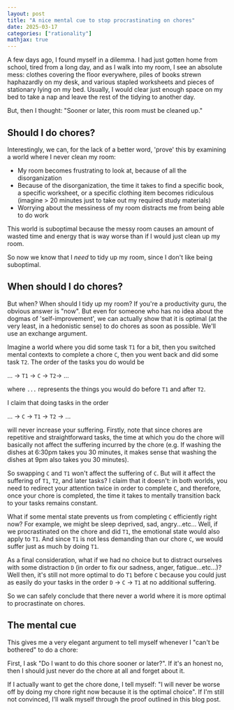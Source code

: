 ```yaml
---
layout: post
title: "A nice mental cue to stop procrastinating on chores"
date: 2025-03-17
categories: ["rationality"]
mathjax: true
---
```

A few days ago, I found myself in a dilemma. I had just gotten home from school, tired from a long day, and as I walk into my room, I see an absolute mess: clothes covering the floor everywhere, piles of books strewn haphazardly on my desk, and various stapled worksheets and pieces of stationary lying on my bed. Usually, I would clear just enough space on my bed to take a nap and leave the rest of the tidying to another day.

But, then I thought: "Sooner or later, this room must be cleaned up."

## Should I do chores?

Interestingly, we can, for the lack of a better word, 'prove' this by examining a world where I never clean my room:

- My room becomes frustrating to look at, because of all the disorganization
- Because of the disorganization, the time it takes to find a specific book, a specific worksheet, or a specific clothing item becomes ridiculous (imagine > 20 minutes just to take out my required study materials)
- Worrying about the messiness of my room distracts me from being able to do work

This world is suboptimal because the messy room causes an amount of wasted time and energy that is way worse than if I would just clean up my room.

So now we know that I *need* to tidy up my room, since I don't like being suboptimal.  

## When should I do chores?

But when? When should I tidy up my room? If you're a productivity guru, the obvious answer is "now". But even for someone who has no idea about the dogmas of 'self-improvement', we can actually show that it is optimal (at the very least, in a hedonistic sense) to do chores as soon as possible. We'll use an exchange argument.

Imagine a world where you did some task `T1` for a bit, then you switched mental contexts to complete a chore `C`, then you went back and did some task `T2`. The order of the tasks you do would be

... -> `T1` -> `C` -> `T2`-> ...

where `...` represents the things you would do before `T1` and after `T2`.

I claim that doing tasks in the order

... -> `C` -> `T1` -> `T2` -> ...

will never increase your suffering. Firstly, note that since chores are repetitive and straightforward tasks, the time at which you do the chore will basically not affect the suffering incurred by the chore (e.g. If washing the dishes at 6:30pm takes you 30 minutes, it makes sense that washing the dishes at 9pm also takes you 30 minutes).

So swapping `C` and `T1` won't affect the suffering of `C`. But will it affect the suffering of `T1`, `T2`, and later tasks? I claim that it doesn't: in both worlds, you need to redirect your attention twice in order to complete `C`, and therefore, once your chore is completed, the time it takes to mentally transition back to your tasks remains constant.

What if some mental state prevents us from completing `C` efficiently right now? For example, we might be sleep deprived, sad, angry...etc... Well, if we procrastinated on the chore and did `T1`, the emotional state would also apply to `T1`. And since `T1` is not less demanding than our chore `C`, we would suffer just as much by doing `T1`.

As a final consideration, what if we had no choice but to distract ourselves with some distraction `D` (in order to fix our sadness, anger, fatigue...etc...)? Well then, it's still not more optimal to do `T1` before `C` because you could just as easily do your tasks in the order `D` -> `C` -> `T1` at no additional suffering. 

So we can safely conclude that there never a world where it is more optimal to procrastinate on chores.

## The mental cue

This gives me a very elegant argument to tell myself whenever I "can't be bothered" to do a chore:

First, I ask "Do I want to do this chore sooner or later?". If it's an honest no, then I should just never do the chore at all and forget about it. 

If I actually want to get the chore done, I tell myself: "I will never be worse off by doing my chore right now because it is the optimal choice". If I'm still not convinced, I'll walk myself through the proof outlined in this blog post.